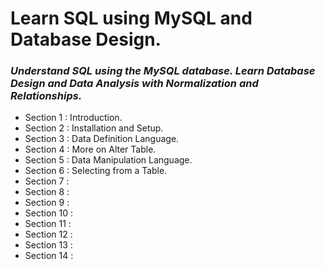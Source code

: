 # **Learn SQL using MySQL and Database Design.**
### *Understand SQL using the MySQL database. Learn Database Design and Data Analysis with Normalization and Relationships.*

+ Section 1 : Introduction.
+ Section 2 : Installation and Setup.
+ Section 3 : Data Definition Language.
+ Section 4 : More on Alter Table.
+ Section 5 : Data Manipulation Language.
+ Section 6 : Selecting from a Table.
+ Section 7 : 
+ Section 8 :  
+ Section 9 : 
+ Section 10 : 
+ Section 11 : 
+ Section 12 : 
+ Section 13 : 
+ Section 14 : 
